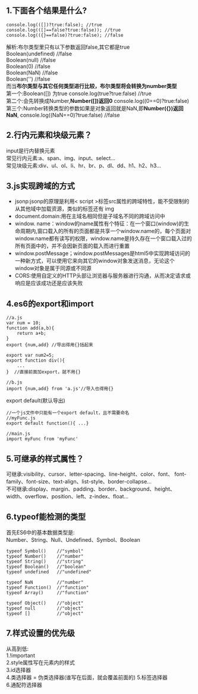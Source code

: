 ## 1.下面各个结果是什么?
````
console.log(([])?true:false); //true
console.log(([]==false?true:false)); //true
console.log(({}==false)?true:false); //false
````  
解析:布尔类型里只有以下参数返回false,其它都是true  
Boolean(undefined) //false  
Boolean(null)      //false  
Boolean(0)         //false  
Boolean(NaN)       //false  
Boolean('')        //false      
而当**布尔类型与其它任何类型进行比较，布尔类型将会转换为number类型**  
第一个:Boolean([]) 为true   console.log(true?true:false)  //true  
第二个:会先转换成Number,**Number([])返回0** console.log((0==0)?true:false)  
第三个:Number转换类型的参数如果是对象返回就是NaN,即**Number({})返回NaN**, console.log((NaN==0)?true:false) //false
## 2.行内元素和块级元素？
input是行内替换元素  
常见行内元素:a、span、img、input、select...  
常见块级元素:div、ul、ol、li、hr、br、p、dl、dd、h1、h2、h3...
## 3.js实现跨域的方式
* jsonp:jsonp的原理是利用< script >标签src属性的跨域特性，能不受限制的从其他域中加载资源，类似的标签还有 img 
* document.domain:用在主域名相同但是子域名不同的跨域访问中
* window. name：window的name属性有个特征：在一个窗口(window)的生命周期内,窗口载入的所有的页面都是共享一个window.name的，每个页面对window.name都有读写的权限，window.name是持久存在一个窗口载入过的所有页面中的，并不会因新页面的载入而进行重置
* window.postMessage；window.postMessages是html5中实现跨域访问的一种新方式，可以使用它来向其它的window对象发送消息，无论这个window对象是属于同源或不同源
* CORS:使用自定义的HTTP头部让浏览器与服务器进行沟通，从而决定请求或响应是应该成功还是应该失败
## 4.es6的export和import
````
//a.js
var num = 10;
function add(a,b){
    return a+b;
}
export {num,add} //导出得用{}括起来

export var num2=5;
export function div(){
    ...
}  //直接前面加export，就不用{}

//b.js
import {num,add} from 'a.js'//导入也得用{}
````
export default(默认导出)
````
//一个js文件中只能有一个export default，且不需要命名
//myFunc.js
export default function(){ ...}

//main.js
import myFunc from 'myFunc'
````
## 5.可继承的样式属性？
可继承:visibility、cursor、letter-spacing、line-height、color、font、 font-family、font-size、text-align、list-style、border-collapse...  
不可继承:display、margin、padding、border、background、height、width、overflow、position、left、z-index、float...
## 6.typeof能检测的类型
首先ES6中的基本数据类型是:  
Number、String、Null、Undefined、Symbol、Boolean
````
typeof Symbol()    //"symbol"
typeof Number()    //"number"
typeof String()    //"string"
typeof Boolean()   //"boolean"
typeof undefined   //"undefined"

typeof NaN         //"number"
typeof Function()  //"function"
typeof Array()     //"function"

typeof Object()    //"object"
typeof null        //"object"
typeof []          //"object"
````
## 7.样式设置的优先级
从高到低:  
1.!important  
2.style属性写在元素内的样式  
3.id选择器  
4.类选择器 = 伪类选择器(谁写在后面，就会覆盖前面的)
5.标签选择器  
6.通配符选择器